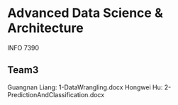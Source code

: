 # Advanced Data Science & Architecture
INFO 7390

## Team3 
Guangnan Liang: 1-DataWrangling.docx
Hongwei Hu: 2-PredictionAndClassification.docx

## 